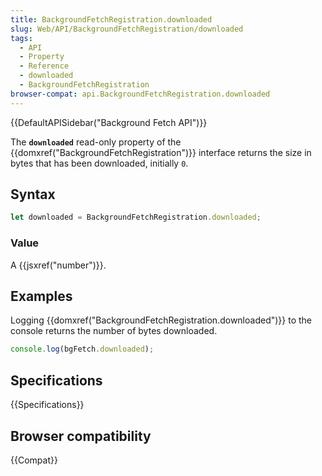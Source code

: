 ```yaml
---
title: BackgroundFetchRegistration.downloaded
slug: Web/API/BackgroundFetchRegistration/downloaded
tags:
  - API
  - Property
  - Reference
  - downloaded
  - BackgroundFetchRegistration
browser-compat: api.BackgroundFetchRegistration.downloaded
---
```

{{DefaultAPISidebar("Background Fetch API")}}

The **`downloaded`** read-only property of the {{domxref("BackgroundFetchRegistration")}} interface returns the size in bytes that has been downloaded, initially `0`.

## Syntax

```js
let downloaded = BackgroundFetchRegistration.downloaded;
```

### Value

A {{jsxref("number")}}.

## Examples

Logging {{domxref("BackgroundFetchRegistration.downloaded")}} to the console returns the number of bytes downloaded.

```js
console.log(bgFetch.downloaded);
```

## Specifications

{{Specifications}}

## Browser compatibility

{{Compat}}

